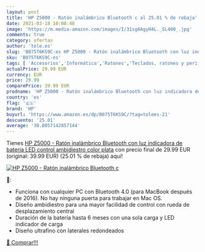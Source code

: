 ```yaml
---
layout: post
title: 'HP Z5000 - Ratón inalámbrico Bluetooth c al 25.01 % de rebaja'
date: 2021-03-18 10:08:48
image: 'https://m.media-amazon.com/images/I/31sg6AgyH4L._SL400_.jpg'
comments: true
category: ofertas
author: 'tole.es'
slug: 'B075T6KS9C-es HP Z5000 - Ratón inalámbrico Bluetooth con luz indicadora...'
sku: 'B075T6KS9C-es'
tags: [ 'Accesorios','Informática','Ratones','Teclados, ratones y periféricos de entrada','bluetooth','hp','ratón', ]
actualPrice: 29.99 EUR
currency: EUR
price: 29.99
comparePrice: 39.99 EUR
prodname: 'HP Z5000 - Ratón inalámbrico Bluetooth con luz indicadora de batería LED  control ambidiestro  color plata'
country: 'es'
flag: '🇪🇸'
brand: 'HP'
buyurl: 'https://www.amazon.es/dp/B075T6KS9C/?tag=tolees-21'
descuento: '25.01'
average: '30.8057142857144'
---
```


Tienes [HP Z5000 - Ratón inalámbrico Bluetooth con luz indicadora de batería LED  control ambidiestro  color plata](https://www.amazon.es/dp/B075T6KS9C/?tag=tolees-21) con precio final de  29.99 EUR (original: 39.99 EUR) (25.01 %  de rebaja) aqui!

[![HP Z5000 - Ratón inalámbrico Bluetooth c](https://m.media-amazon.com/images/I/31sg6AgyH4L._SL400_.jpg)](https://www.amazon.es/dp/B075T6KS9C/?tag=tolees-21)

🔎:

- Funciona con cualquier PC con Bluetooth 4.0 (para MacBook después de 2016). No hay ninguna puerta para trabajar en Mac OS.
- Diseño ambidiestro para una mayor facilidad de control con rueda de desplazamiento central
- Duración de la batería hasta 6 meses con una sola carga y LED indicador de carga
- Diseño ultrafino con laterales redondeados

[🛒 Comprar!!!](https://www.amazon.es/dp/B075T6KS9C/?tag=tolees-21)
